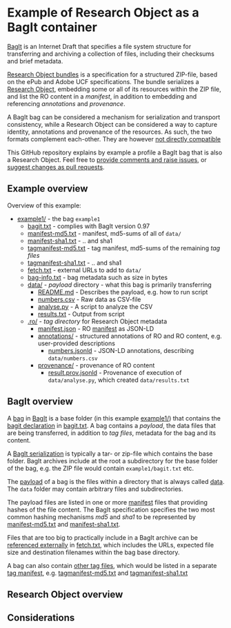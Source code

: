 # Example of Research Object as a BagIt container

[BagIt](https://tools.ietf.org/html/draft-kunze-bagit-11) is an Internet Draft
that specifies a file system structure for transferring and archiving a
collection of files, including their checksums and brief metadata.

[Research Object bundles](https://w3id.org/bundle/) is a specification for
a structured ZIP-file, based on the ePub and Adobe UCF specifications.
The bundle serializes a [Research Object](http://www.researchobject.org/),
embedding some or all of its resources within the ZIP file, and
list the RO  content in a _manifest_, in addition to embedding and
referencing _annotations_ and _provenance_.

A BagIt bag can be considered a mechanism for serialization and transport
consistency, while a Research Object can be considered a way to capture
identity, annotations and provenance of the resources. As such, the two
formats complement each-other. They are however
[not directly compatible](#consideration)

This GitHub repository explains by example a profile a BagIt bag that is also
a Research Object. Feel free to
[provide comments and raise issues](https://github.com/ResearchObject/bagit-ro-ex1/issues),
or
[suggest changes as pull requests](https://github.com/ResearchObject/bagit-ro-ex1/pulls).



## Example overview

Overview of this example:

* [example1/](example1/) - the bag `example1`
  * [bagit.txt](example1/bagit.txt) - complies with BagIt version 0.97
  * [manifest-md5.txt](example1/manifest-md5.txt) - manifest, md5-sums of all of `data/`
  * [manifest-sha1.txt](example1/manifest-sha1.txt) - .. and sha1
  * [tagmanifest-md5.txt](example1/tagmanifest-md5.txt) - tag manifest, md5-sums of the remaining _tag files_
  * [tagmanifest-sha1.txt](example1/tagmanifest-sha1.txt) - .. and sha1
  * [fetch.txt](example1/fetch.txt) - external URLs to add to `data/`
  * [bag-info.txt](example1/bag-info.txt) - bag metadata such as size in bytes
  * [data/](example1/data/) - _payload_ directory - what this bag is primarily transferring
    * [README.md](example1/data/README.md) - Describes the payload, e.g. how to run script
    * [numbers.csv](example1/data/numbers.csv) - Raw data as CSV-file
    * [analyse.py](example1/data/analyse.py) - A script to analyze the CSV
    * [results.txt](example1/data/results.txt) - Output from script
  * [.ro/](example1/.ro/) - _tag directory_ for Research Object metadata
    * [manifest.json](example1/.ro/manifest.json) - RO [manifest](https://w3id.org/bundle#manifest) as JSON-LD
    * [annotations/](example1/.ro/annotations/) - structured annotations of RO and RO content, e.g. user-provided descriptions
      * [numbers.jsonld](example1/.ro/annotations/numbers.jsonld) - JSON-LD annotations, describing `data/numbers.csv`
    * [provenance/](example1/.ro/provenance/) - provenance of RO content
      * [result.prov.jsonld](example1/.ro/provenance/result.prov.jsonld) - Provenance of execution of `data/analyse.py`, which created `data/results.txt`


## BagIt overview

A [bag](https://tools.ietf.org/html/draft-kunze-bagit-11#section-2)
in [BagIt](https://tools.ietf.org/html/draft-kunze-bagit-11) is a base
folder (in this example [example1/](example1/)) that contains the
[bagit declaration](https://tools.ietf.org/html/draft-kunze-bagit-11#section-2.1.1) in
[bagit.txt](example1/bagit.txt). A bag contains a _payload_, the data files
that are being transferred, in addition to _tag files_, metadata for the bag and
its content.

A [BagIt serialization](https://tools.ietf.org/html/draft-kunze-bagit-11#section-4)
is typically a tar- or zip-file which contains the base folder.
BagIt archives include at the root a subdirectory for the base folder of the
bag, e.g. the ZIP file would contain `example1/bagit.txt` etc.

The [payload](https://tools.ietf.org/html/draft-kunze-bagit-11#section-2.1.2)
of a bag is the files within a directory that
is always called [data](example1/data/). The `data` folder may
contain arbitrary files and subdirectories.

The payload files are listed in one or more
[manifest](https://tools.ietf.org/html/draft-kunze-bagit-11#section-2.1.3) files that
providing hashes of the file content. The BagIt specification specifies the
two most common hashing mechanisms _md5_ and _sha1_ to be represented by
[manifest-md5.txt](example1/manifest-md5.txt) and
[manifest-sha1.txt](example1/manifest-sha1.txt).

Files that are too big to practically include in a BagIt archive
can be [referenced externally](https://tools.ietf.org/html/draft-kunze-bagit-11#section-2.2.3)
in [fetch.txt](example1/fetch.txt), which includes the
URLs, expected file size and destination filenames within the bag base directory.

A bag can also contain
[other tag files](https://tools.ietf.org/html/draft-kunze-bagit-11#section-2.2.4),
which would be listed in a separate
[tag manifest](https://tools.ietf.org/html/draft-kunze-bagit-11#section-2.2.1),
e.g. [tagmanifest-md5.txt](tagmanifest-md5.txt) and
[tagmanifest-sha1.txt](tagmanifest-sha1.txt)

## Research Object overview

## Considerations
